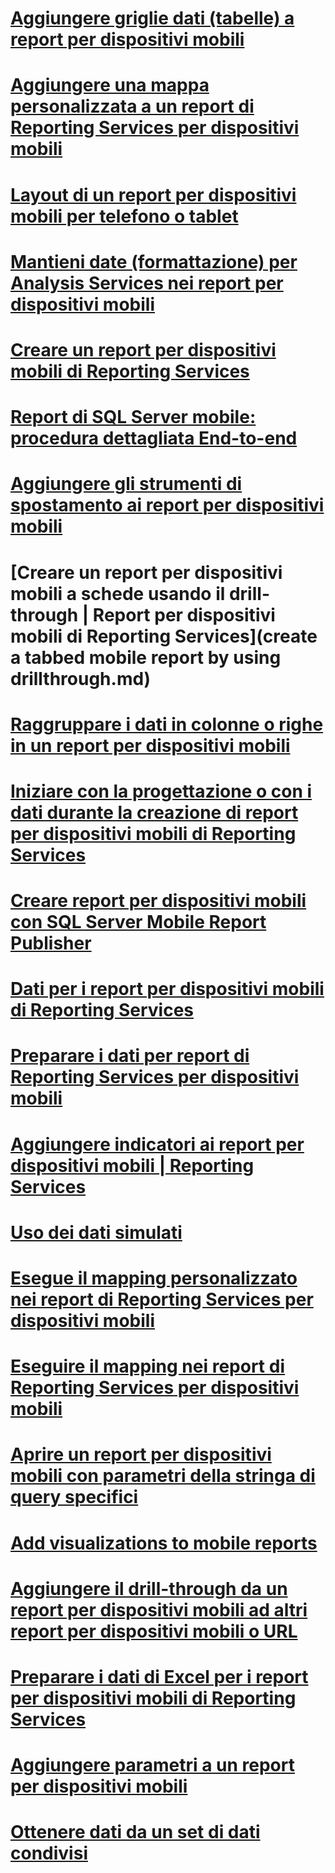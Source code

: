 # [Aggiungere griglie dati (tabelle) a report per dispositivi mobili](add-data-grids-to-mobile-reports-reporting-services.md)
# [Aggiungere una mappa personalizzata a un report di Reporting Services per dispositivi mobili](add-a-custom-map-to-a-reporting-services-mobile-report.md)
# [Layout di un report per dispositivi mobili per telefono o tablet](lay-out-a-reporting-services-mobile-report-for-phone-or-tablet.md)
# [Mantieni date (formattazione) per Analysis Services nei report per dispositivi mobili](retain-date-formatting-for-analysis-services-in-mobile-reports.md)
# [Creare un report per dispositivi mobili di Reporting Services](create-a-reporting-services-mobile-report.md)
# [Report di SQL Server mobile: procedura dettagliata End-to-end](sql-server-mobile-reports-end-to-end-walk-through.md)
# [Aggiungere gli strumenti di spostamento ai report per dispositivi mobili](add-navigators-to-reporting-services-mobile-reports.md)
# [Creare un report per dispositivi mobili a schede usando il drill-through | Report per dispositivi mobili di Reporting Services](create a tabbed mobile report by using drillthrough.md)
# [Raggruppare i dati in colonne o righe in un report per dispositivi mobili](group-data-by-columns-or-rows-in-a-mobile-report-reporting-services.md)
# [Iniziare con la progettazione o con i dati durante la creazione di report per dispositivi mobili di Reporting Services](design-first-or-data-first-when-creating-in-reporting-services-mobile-reports.md)
# [Creare report per dispositivi mobili con SQL Server Mobile Report Publisher](create-mobile-reports-with-sql-server-mobile-report-publisher.md)
# [Dati per i report per dispositivi mobili di Reporting Services](data-for-reporting-services-mobile-reports.md)
# [Preparare i dati per report di Reporting Services per dispositivi mobili](prepare-data-for-reporting-services-mobile-reports.md)
# [Aggiungere indicatori ai report per dispositivi mobili | Reporting Services](add-gauges-to-mobile-reports-reporting-services.md)
# [Uso dei dati simulati](work-with-simulated-data-in-reporting-services-mobile-reports.md)
# [Esegue il mapping personalizzato nei report di Reporting Services per dispositivi mobili](custom-maps-in-reporting-services-mobile-reports.md)
# [Eseguire il mapping nei report di Reporting Services per dispositivi mobili](maps-in-reporting-services-mobile-reports.md)
# [Aprire un report per dispositivi mobili con parametri della stringa di query specifici](open-a-mobile-report-with-specific-query-string-parameters.md)
# [Add visualizations to mobile reports](add-visualizations-to-reporting-services-mobile-reports.md)
# [Aggiungere il drill-through da un report per dispositivi mobili ad altri report per dispositivi mobili o URL](add-drillthrough-from-a-mobile-report-to-other-mobile-reports-or-urls.md)
# [Preparare i dati di Excel per i report per dispositivi mobili di Reporting Services](prepare-excel-data-for-reporting-services-mobile-reports.md)
# [Aggiungere parametri a un report per dispositivi mobili](add-parameters-to-a-mobile-report-reporting-services.md)
# [Ottenere dati da un set di dati condivisi](get-data-from-shared-datasets-in-reporting-services-mobile-reports.md)
